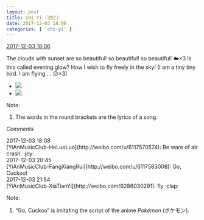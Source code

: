 ```yaml
---
layout: post
title: CHI Yi (池忆)
date: 2017-12-03 18:06
categories: [ 'chi-yi' ]
---
```


<div class="weibo-info">
  <a href="https://weibo.com/6117581836/FxXr3Fkdn">2017-12-03 18:06</a>
</div>

The clouds with sunset are so beautiful! so beautiful! so beautiful! :cloud:×3 Is this called evening glow? How I wish to fly freely in the sky! (I am a tiny tiny bird. I am flying … :kissing:×3)

<!-- more -->

<ul class="weibo-pic-list-1">
  <li class="weibo-pic">
    <a href="https://wx3.sinaimg.cn/mw690/006G0KuMgy1fm3qgmluvqj30k00zkad4.jpg"><img src="//wx3.sinaimg.cn/thumb150/006G0KuMgy1fm3qgmluvqj30k00zkad4.jpg" /></a>
  </li>
  <li class="weibo-pic">
    <a href="https://wx2.sinaimg.cn/mw690/006G0KuMgy1fm3qgnjmprj31400qo0xb.jpg"><img src="//wx2.sinaimg.cn/thumb150/006G0KuMgy1fm3qgnjmprj31400qo0xb.jpg" /></a>
  </li>
</ul>

Note:
1. The words in the round brackets are the lyrics of a song.

*Comments*

<div class="weibo-info">2017-12-03 18:08</div>
[YiAnMusicClub-HeLuoLuo](http://weibo.com/u/6117570574): Be ware of air crash. :joy:

<div class="weibo-info">2017-12-03 20:45</div>
[YiAnMusicClub-FangXiangRui](http://weibo.com/u/6117583008): Go, Cuckoo!

<div class="weibo-info">2017-12-03 21:54</div>
[YiAnMusicClub-XiaTianYi](http://weibo.com/6286030291): fly :clap:

Note:
1. “Go, Cuckoo” is imitating the script of the anime *Pokémon* (ポケモン).
